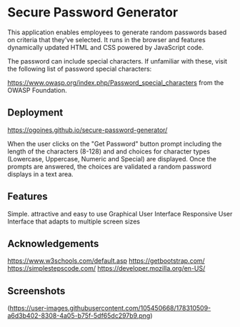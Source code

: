 
# Secure Password Generator

This application  enables employees to generate random passwords based on criteria that they’ve selected. It runs in the browser and features dynamically updated HTML and CSS powered by JavaScript code.

The password can include special characters. If unfamiliar with these, visit the following list of password special characters:

https://www.owasp.org/index.php/Password_special_characters from the OWASP Foundation.

## Deployment

https://ogoines.github.io/secure-password-generator/


When the user clicks on  the "Get Password" button prompt including the length of the characters (8-128) and and choices for character types (Lowercase, Uppercase, Numeric and Special) are displayed.   Once the prompts are answered, the choices are validated a random password displays in a text area. 



## Features

Simple. attractive and easy to use Graphical User Interface 
Responsive User Interface that adapts to multiple screen sizes


## Acknowledgements

https://www.w3schools.com/default.asp
https://getbootstrap.com/
https://simplestepscode.com/
https://developer.mozilla.org/en-US/

## Screenshots

(https://user-images.githubusercontent.com/105450668/178310509-a6d3b402-8308-4a05-b75f-5df65dc297b9.png)

